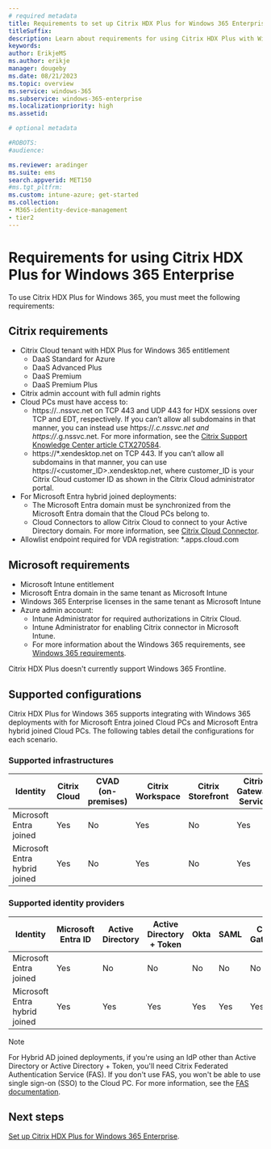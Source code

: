 ```yaml
---
# required metadata
title: Requirements to set up Citrix HDX Plus for Windows 365 Enterprise
titleSuffix:
description: Learn about requirements for using Citrix HDX Plus with Windows 365 Enterprise.
keywords:
author: ErikjeMS  
ms.author: erikje
manager: dougeby
ms.date: 08/21/2023
ms.topic: overview
ms.service: windows-365
ms.subservice: windows-365-enterprise
ms.localizationpriority: high
ms.assetid: 

# optional metadata

#ROBOTS:
#audience:

ms.reviewer: aradinger    
ms.suite: ems
search.appverid: MET150
#ms.tgt_pltfrm:
ms.custom: intune-azure; get-started
ms.collection:
- M365-identity-device-management
- tier2
---
```


# Requirements for using Citrix HDX Plus for Windows 365 Enterprise

To use Citrix HDX Plus for Windows 365, you must meet the following requirements:

## Citrix requirements

- Citrix Cloud tenant with HDX Plus for Windows 365 entitlement
  - DaaS Standard for Azure
  - DaaS Advanced Plus
  - DaaS Premium
  - DaaS Premium Plus
- Citrix admin account with full admin rights
- Cloud PCs must have access to:
  - https://*.*.nssvc.net on TCP 443 and UDP 443 for HDX sessions over TCP and EDT, respectively. If you can’t allow all subdomains in that manner, you can instead use https://*.c.nssvc.net and https://*.g.nssvc.net. For more information, see the [Citrix Support Knowledge Center article CTX270584](https://support.citrix.com/article/CTX270584/citrix-gateway-service-pointsofpresence-pops).
  - https://*.xendesktop.net on TCP 443. If you can’t allow all subdomains in that manner, you can use https://<customer_ID>.xendesktop.net, where customer_ID is your Citrix Cloud customer ID as shown in the Citrix Cloud administrator portal.
- For Microsoft Entra hybrid joined deployments:
  - The Microsoft Entra domain must be synchronized from the Microsoft Entra domain that the Cloud PCs belong to.
  - Cloud Connectors to allow Citrix Cloud to connect to your Active Directory domain. For more information, see [Citrix Cloud Connector](https://docs.citrix.com/en-us/citrix-cloud/citrix-cloud-resource-locations/citrix-cloud-connector.html).
- Allowlist endpoint required for VDA registration: \*.apps.cloud.com

## Microsoft requirements

- Microsoft Intune entitlement
- Microsoft Entra domain in the same tenant as Microsoft Intune
- Windows 365 Enterprise licenses in the same tenant as Microsoft Intune
- Azure admin account:
  - Intune Administrator for required authorizations in Citrix Cloud.
  - Intune Administrator for enabling Citrix connector in Microsoft Intune.
  - For more information about the Windows 365 requirements, see [Windows 365 requirements](requirements.md).

Citrix HDX Plus doesn't currently support Windows 365 Frontline.

## Supported configurations

Citrix HDX Plus for Windows 365 supports integrating with Windows 365 deployments with for Microsoft Entra joined Cloud PCs and Microsoft Entra hybrid joined Cloud PCs. The following tables detail the configurations for each scenario.

### Supported infrastructures

| Identity | Citrix Cloud | CVAD (on-premises) | Citrix Workspace | Citrix Storefront | Citrix Gateway Service | Citrix Gateway |
| --- | --- | --- | --- | --- | --- | --- |
| Microsoft Entra joined | Yes | No | Yes | No | Yes | No |
| Microsoft Entra hybrid joined | Yes | No | Yes | No | Yes | No |

### Supported identity providers

| Identity | Microsoft Entra ID | Active Directory | Active Directory + Token | Okta | SAML | Citrix Gateway | Adaptive Authentication |
| --- | --- | --- | --- | --- | --- | --- | --- |
| Microsoft Entra joined | Yes | No | No | No | No | No | No |
| Microsoft Entra hybrid joined | Yes | Yes | Yes | Yes | Yes | Yes | Yes |

> [!NOTE]  
> For Hybrid AD joined deployments, if you're using an IdP other than Active Directory or Active Directory + Token, you'll need Citrix Federated Authentication Service (FAS). If you don't use FAS, you won't be able to use single sign-on (SSO) to the Cloud PC. For more information, see the [FAS documentation](https://docs.citrix.com/en-us/federated-authentication-service).  

<!-- ########################## -->
## Next steps

[Set up Citrix HDX Plus for Windows 365 Enterprise](set-up-citrix.md).
